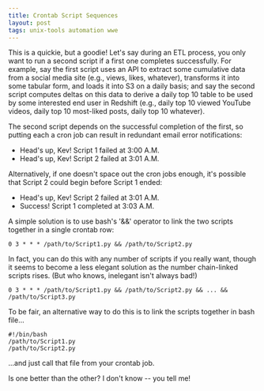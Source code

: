 ```yaml
---
title: Crontab Script Sequences
layout: post
tags: unix-tools automation wwe
---
```


This is a quickie, but a goodie!  Let's say during an ETL process, you only want to run a second 
script if a first one completes successfully.  For example, say the first script uses an API to
extract some cumulative data from a social media site (e.g., views,  likes, whatever), transforms it into some 
tabular form, and loads it into S3 on a daily basis; and say the second script computes deltas on this
data to derive a daily top 10 table to be used by some interested end user in Redshift (e.g., daily top 10 viewed
YouTube videos, daily top 10 most-liked posts, daily top 10 whatever).  

The second script depends
on the successful completion of the first, so putting each a cron job can result in redundant email 
error notifications:

* Head's up, Kev!  Script 1 failed at 3:00 A.M.
* Head's up, Kev!  Script 2 failed at 3:01 A.M.

Alternatively, if one doesn't space out the cron jobs enough, it's possible that Script 2
could begin before Script 1 ended:

* Head's up, Kev!  Script 2 failed at 3:01 A.M.
* Success!  Script 1 completed at 3:03 A.M.

A simple solution is to use bash's '&&' operator to link the two scripts together in a 
single crontab row:

```
0 3 * * * /path/to/Script1.py && /path/to/Script2.py
```

In fact, you can do this with any number of scripts if you really want, though it seems to
become a less elegant solution as the number chain-linked scripts rises.  (But who knows,
inelegant isn't always bad!)

```
0 3 * * * /path/to/Script1.py && /path/to/Script2.py && ... && /path/to/Script3.py
```

To be fair, an alternative way to do this is to link the scripts together in bash file...

```
#!/bin/bash
/path/to/Script1.py
/path/to/Script2.py
```


...and just call that file from your crontab job.

Is one better than the other?  I don't know -- you tell me!  
